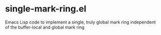 # single-mark-ring.el
Emacs Lisp code to implement a single, truly global mark ring independent of the buffer-local and global mark ring
